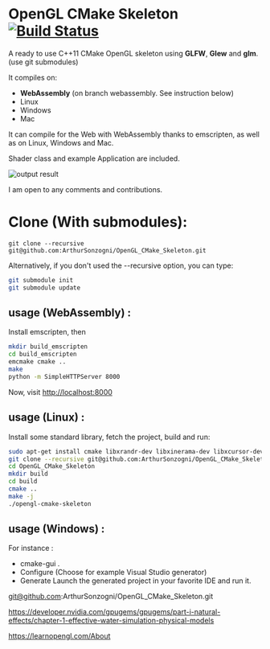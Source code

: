 OpenGL CMake Skeleton [![Build Status](https://travis-ci.org/ArthurSonzogni/OpenGL_CMake_Skeleton.svg?branch=master)](https://travis-ci.org/ArthurSonzogni/OpenGL_CMake_Skeleton)
=======================

A ready to use C++11 CMake OpenGL skeleton using **GLFW**, **Glew** and **glm**. (use git submodules)

It compiles on:
 * **WebAssembly**  (on branch webassembly. See instruction below)
 * Linux
 * Windows
 * Mac

It can compile for the Web with WebAssembly thanks to emscripten, as well as on
Linux, Windows and Mac.

Shader class and example Application are included.

![output result](output.gif)

I am open to any comments and contributions.

Clone (With submodules):
========================

```
git clone --recursive git@github.com:ArthurSonzogni/OpenGL_CMake_Skeleton.git
```

Alternatively, if you don't used the --recursive option, you can type:
```bash
git submodule init
git submodule update
```

usage (WebAssembly) : 
---------------------

Install emscripten, then
```bash
mkdir build_emscripten
cd build_emscripten
emcmake cmake ..
make
python -m SimpleHTTPServer 8000
```

Now, visit [http://localhost:8000](http://localhost:8000)

usage (Linux) : 
---------------
Install some standard library, fetch the project, build and run:
```bash
sudo apt-get install cmake libxrandr-dev libxinerama-dev libxcursor-dev libxi-dev libgl1-mesa-dev libglu1-mesa-dev
git clone --recursive git@github.com:ArthurSonzogni/OpenGL_CMake_Skeleton.git
cd OpenGL_CMake_Skeleton
mkdir build
cd build
cmake ..
make -j
./opengl-cmake-skeleton
```

usage (Windows) :
-----------------
For instance :
* cmake-gui .
* Configure (Choose for example Visual Studio generator)
* Generate
Launch the generated project in your favorite IDE and run it.

git@github.com:ArthurSonzogni/OpenGL_CMake_Skeleton.git

https://developer.nvidia.com/gpugems/gpugems/part-i-natural-effects/chapter-1-effective-water-simulation-physical-models

https://learnopengl.com/About

